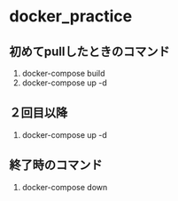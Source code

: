 # docker_practice
## 初めてpullしたときのコマンド
1. docker-compose build
2. docker-compose up -d

## ２回目以降
1. docker-compose up -d

## 終了時のコマンド
1. docker-compose down

